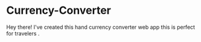 # Currency-Converter
Hey there! I've created this hand currency converter web app this is perfect for travelers .
